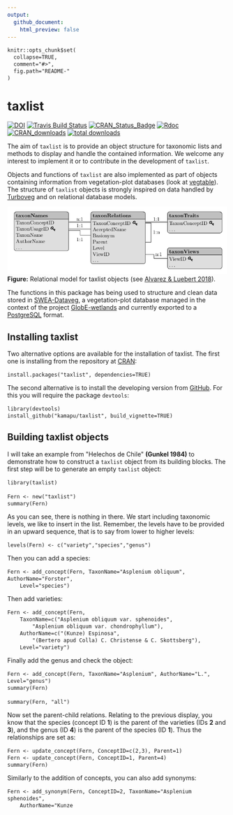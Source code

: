 ```yaml
---
output:
  github_document:
    html_preview: false
---
```


<!-- README.md is generated from README.Rmd. Please edit that file -->
<!-- Use snippet 'render_markdown' for it -->

```{r,echo=FALSE}
knitr::opts_chunk$set(
  collapse=TRUE,
  comment="#>",
  fig.path="README-"
)
```

# taxlist

<!-- Budges -->
[![DOI](https://zenodo.org/badge/54913161.svg)](https://zenodo.org/badge/latestdoi/54913161)
[![Travis Build Status](https://travis-ci.org/kamapu/taxlist.svg?branch=master)](https://travis-ci.org/kamapu/taxlist)
[![CRAN_Status_Badge](http://www.r-pkg.org/badges/version/taxlist)](https://cran.r-project.org/package=taxlist)
[![Rdoc](http://www.rdocumentation.org/badges/version/taxlist)](http://www.rdocumentation.org/packages/taxlist)
[![CRAN_downloads](http://cranlogs.r-pkg.org/badges/taxlist)](https://cran.r-project.org/package=taxlist)
[![total downloads](http://cranlogs.r-pkg.org/badges/grand-total/taxlist)](https://cran.r-project.org/package=taxlist)

The aim of `taxlist` is to provide an object structure for taxonomic lists
and methods to display and handle the contained information.
We welcome any interest to implement it or to contribute in the development of
`taxlist`.

Objects and functions of `taxlist` are also implemented as part of objects
containing information from vegetation-plot databases (look at
[vegtable](https://github.com/kamapu/vegtable)).
The structure of `taxlist` objects is strongly inspired on data handled by
[Turboveg](https://www.synbiosys.alterra.nl/turboveg) and on relational
database models.

![](README-figures/taxlist_model.png)<br/>
**Figure:** Relational model for taxlist objects (see [Alvarez & Luebert
2018](https://doi.org/10.3897/BDJ.6.e23635)).

The functions in this package has being used to structure and clean data stored
in [SWEA-Dataveg](http://www.givd.info/ID/AF-00-006), a vegetation-plot database
managed in the context of the project
[GlobE-wetlands](https://www.wetlands-africa.de) and currently exported to a
[PostgreSQL](https://www.postgresql.org) format.

## Installing taxlist
Two alternative options are available for the installation of taxlist.
The first one is installing from the repository at
[CRAN](https://cran.r-project.org/package=taxlist):

```{r, eval=FALSE}
install.packages("taxlist", dependencies=TRUE)
```

The second alternative is to install the developing version from
[GitHub](https://github.com/kamapu/taxlist).
For this you will require the package `devtools`:

```{r, eval=FALSE}
library(devtools)
install_github("kamapu/taxlist", build_vignette=TRUE)
```

## Building taxlist objects

I will take an example from "Helechos de Chile" **(Gunkel 1984)** to demonstrate
how to construct a `taxlist` object from its building blocks.
The first step will be to generate an empty `taxlist` object:

```{r}
library(taxlist)

Fern <- new("taxlist")
summary(Fern)
```

As you can see, there is nothing in there.
We start including taxonomic levels, we like to insert in the list.
Remember, the levels have to be provided in an upward sequence, that is to say
from lower to higher levels:

```{r}
levels(Fern) <- c("variety","species","genus")
```
Then you can add a species:

```{r}
Fern <- add_concept(Fern, TaxonName="Asplenium obliquum", AuthorName="Forster",
	Level="species")
```

Then add varieties:

```{r}
Fern <- add_concept(Fern,
	TaxonName=c("Asplenium obliquum var. sphenoides",
		"Asplenium obliquum var. chondrophyllum"),
	AuthorName=c("(Kunze) Espinosa",
		"(Bertero apud Colla) C. Christense & C. Skottsberg"),
	Level="variety")
```

Finally add the genus and check the object:

```{r}
Fern <- add_concept(Fern, TaxonName="Asplenium", AuthorName="L.", Level="genus")
summary(Fern)

summary(Fern, "all")
```

Now set the parent-child relations.
Relating to the previous display, you know that the species (concept ID **1**)
is the parent of the varieties (IDs **2** and **3**), and the genus (ID **4**)
is the parent of the species (ID **1**).
Thus the relationships are set as:

```{r}
Fern <- update_concept(Fern, ConceptID=c(2,3), Parent=1)
Fern <- update_concept(Fern, ConceptID=1, Parent=4)
summary(Fern)
```

Similarly to the addition of concepts, you can also add synonyms:

```{r}
Fern <- add_synonym(Fern, ConceptID=2, TaxonName="Asplenium sphenoides",
	AuthorName="Kunze